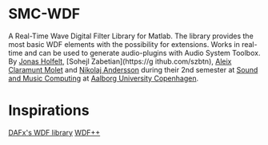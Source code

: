 # SMC-WDF
A Real-Time Wave Digital Filter Library for Matlab. The library provides the most basic WDF elements with the possibility for extensions. Works in real-time and can be used to generate audio-plugins with Audio System Toolbox.
By [Jonas Holfelt](https://github.com/jholfelt), [Sohejl Zabetian](https://g    ithub.com/szbtn), [Aleix Claramunt Molet](https://github.com/aleixcm) and [Nikolaj Andersson](https://github.com/NikolajAndersson) during their 2nd semester at [Sound and Music Computing](https://github.com/SMC-AAU-CPH) at [Aalborg University Copenhagen](http://media.aau.dk/smc/).

# Inspirations
[DAFx's WDF library](dafx.de)
[WDF++](https://github.com/AndrewBelt/WDFplusplus)
